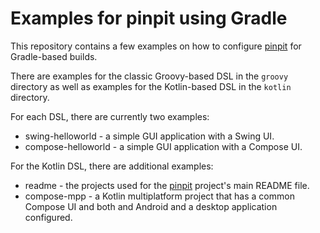 # Examples for pinpit using Gradle

This repository contains a few examples on how to configure
[pinpit](https://github.com/mobanisto/pinpit-gradle-plugin) for
Gradle-based builds.

There are examples for the classic Groovy-based DSL in the `groovy`
directory as well as examples for the Kotlin-based DSL in the `kotlin`
directory.

For each DSL, there are currently two examples:
* swing-helloworld - a simple GUI application with a Swing UI.
* compose-helloworld - a simple GUI application with a Compose UI.

For the Kotlin DSL, there are additional examples:
* readme - the projects used for the [pinpit](https://github.com/mobanisto/pinpit-gradle-plugin)
  project's main README file.
* compose-mpp - a Kotlin multiplatform project that has a common
  Compose UI and both and Android and a desktop application configured.
